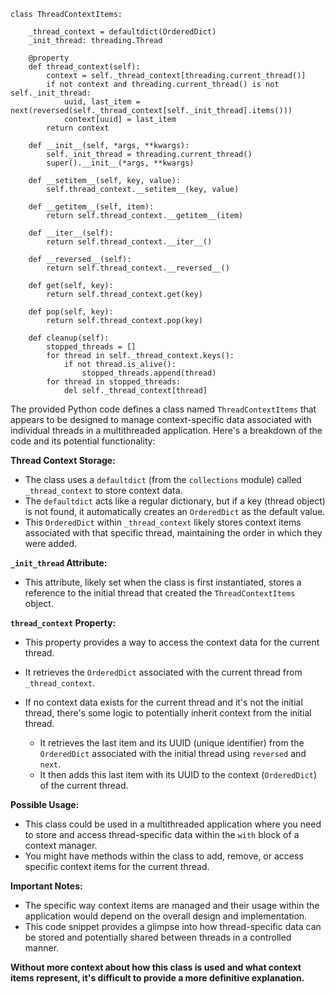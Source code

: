 

```
class ThreadContextItems:

    _thread_context = defaultdict(OrderedDict)
    _init_thread: threading.Thread

    @property
    def thread_context(self):
        context = self._thread_context[threading.current_thread()]
        if not context and threading.current_thread() is not self._init_thread:
            uuid, last_item = next(reversed(self._thread_context[self._init_thread].items()))
            context[uuid] = last_item
        return context

    def __init__(self, *args, **kwargs):
        self._init_thread = threading.current_thread()
        super().__init__(*args, **kwargs)

    def __setitem__(self, key, value):
        self.thread_context.__setitem__(key, value)

    def __getitem__(self, item):
        return self.thread_context.__getitem__(item)

    def __iter__(self):
        return self.thread_context.__iter__()

    def __reversed__(self):
        return self.thread_context.__reversed__()

    def get(self, key):
        return self.thread_context.get(key)

    def pop(self, key):
        return self.thread_context.pop(key)

    def cleanup(self):
        stopped_threads = []
        for thread in self._thread_context.keys():
            if not thread.is_alive():
                stopped_threads.append(thread)
        for thread in stopped_threads:
            del self._thread_context[thread]
```


The provided Python code defines a class named `ThreadContextItems` that appears to be designed to manage context-specific data associated with individual threads in a multithreaded application. Here's a breakdown of the code and its potential functionality:

**Thread Context Storage:**

* The class uses a `defaultdict` (from the `collections` module) called `_thread_context` to store context data.
* The `defaultdict` acts like a regular dictionary, but if a key (thread object) is not found, it automatically creates an `OrderedDict` as the default value.
* This `OrderedDict` within `_thread_context` likely stores context items associated with that specific thread, maintaining the order in which they were added.

**`_init_thread` Attribute:**

* This attribute, likely set when the class is first instantiated, stores a reference to the initial thread that created the `ThreadContextItems` object.

**`thread_context` Property:**

* This property provides a way to access the context data for the current thread.
* It retrieves the `OrderedDict` associated with the current thread from `_thread_context`.
* If no context data exists for the current thread and it's not the initial thread, there's some logic to potentially inherit context from the initial thread.

  - It retrieves the last item and its UUID (unique identifier) from the `OrderedDict` associated with the initial thread using `reversed` and `next`.
  - It then adds this last item with its UUID to the context (`OrderedDict`) of the current thread.

**Possible Usage:**

* This class could be used in a multithreaded application where you need to store and access thread-specific data within the `with` block of a context manager.
* You might have methods within the class to add, remove, or access specific context items for the current thread.

**Important Notes:**

* The specific way context items are managed and their usage within the application would depend on the overall design and implementation.
* This code snippet provides a glimpse into how thread-specific data can be stored and potentially shared between threads in a controlled manner.

**Without more context about how this class is used and what context items represent, it's difficult to provide a more definitive explanation.**
